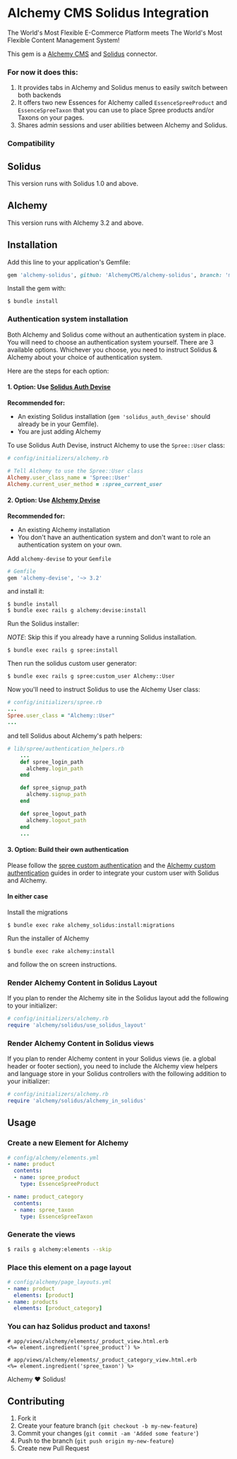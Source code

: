 # Alchemy CMS Solidus Integration

The World's Most Flexible E-Commerce Platform meets The World's Most Flexible Content Management System!

This gem is a [Alchemy CMS](https://github.com/AlchemyCMS/alchemy_cms) and [Solidus](https://github.com/solidusio/solidus) connector.

### For now it does this:

1. It provides tabs in Alchemy and Solidus menus to easily switch between both backends
2. It offers two new Essences for Alchemy called `EssenceSpreeProduct` and `EssenceSpreeTaxon` that you can use to place Spree products and/or Taxons on your pages.
3. Shares admin sessions and user abilities between Alchemy and Solidus.

### Compatibility

## Solidus

This version runs with Solidus 1.0 and above.

## Alchemy

This version runs with Alchemy 3.2 and above.

## Installation

Add this line to your application's Gemfile:

```ruby
gem 'alchemy-solidus', github: 'AlchemyCMS/alchemy-solidus', branch: 'master'
```

Install the gem with:

```shell
$ bundle install
```

### Authentication system installation

Both Alchemy and Solidus come without an authentication system in place. You will need to choose an authentication system yourself. There are 3 available options. Whichever you choose, you need to instruct Solidus & Alchemy about your choice of authentication system.

Here are the steps for each option:

#### 1. Option: Use [Solidus Auth Devise](https://github.com/solidusio/solidus_auth_devise)

**Recommended for:**
  - An existing Solidus installation (`gem 'solidus_auth_devise'` should already be in your Gemfile).
  - You are just adding Alchemy

To use Solidus Auth Devise, instruct Alchemy to use the `Spree::User` class:

```ruby
# config/initializers/alchemy.rb

# Tell Alchemy to use the Spree::User class
Alchemy.user_class_name = 'Spree::User'
Alchemy.current_user_method = :spree_current_user
```

#### 2. Option: Use [Alchemy Devise](https://github.com/AlchemyCMS/alchemy-devise)

**Recommended for:**
  - An existing Alchemy installation
  - You don't have an authentication system and don't want to role an authentication system on your own.

Add `alchemy-devise` to your `Gemfile`

```ruby
# Gemfile
gem 'alchemy-devise', '~> 3.2'
```

and install it:

```shell
$ bundle install
$ bundle exec rails g alchemy:devise:install
```

Run the Solidus installer:

*NOTE*: Skip this if you already have a running Solidus installation.

```shell
$ bundle exec rails g spree:install
```

Then run the solidus custom user generator:

```shell
$ bundle exec rails g spree:custom_user Alchemy::User
```

Now you'll need to instruct Solidus to use the Alchemy User class:

```ruby
# config/initializers/spree.rb
...
Spree.user_class = "Alchemy::User"
...
```

and tell Solidus about Alchemy's path helpers:

```ruby
# lib/spree/authentication_helpers.rb
    ...
    def spree_login_path
      alchemy.login_path
    end

    def spree_signup_path
      alchemy.signup_path
    end

    def spree_logout_path
      alchemy.logout_path
    end
    ...
```

#### 3. Option: Build their own authentication

Please follow the [spree custom authentication](https://guides.spreecommerce.com/developer/authentication.html) and the [Alchemy custom authentication](http://guides.alchemy-cms.com/edge/custom_authentication.html) guides in order to integrate your custom user with Solidus and Alchemy.

#### In either case

Install the migrations

```shell
$ bundle exec rake alchemy_solidus:install:migrations
```

Run the installer of Alchemy

```shell
$ bundle exec rake alchemy:install
```

and follow the on screen instructions.

### Render Alchemy Content in Solidus Layout

If you plan to render the Alchemy site in the Solidus layout add the following
to your initializer:

```ruby
# config/initializers/alchemy.rb
require 'alchemy/solidus/use_solidus_layout'
```

### Render Alchemy Content in Solidus views

If you plan to render Alchemy content in your Solidus views (ie. a global header
or footer section), you need to include the Alchemy view helpers and language
store in your Solidus controllers with the following addition to your
initializer:

```ruby
# config/initializers/alchemy.rb
require 'alchemy/solidus/alchemy_in_solidus'
```

## Usage

### Create a new Element for Alchemy

```yaml
# config/alchemy/elements.yml
- name: product
  contents:
  - name: spree_product
    type: EssenceSpreeProduct

- name: product_category
  contents:
  - name: spree_taxon
    type: EssenceSpreeTaxon
```

### Generate the views

```sh
$ rails g alchemy:elements --skip
```

### Place this element on a page layout

```yaml
# config/alchemy/page_layouts.yml
- name: product
  elements: [product]
- name: products
  elements: [product_category]
```

### You can haz Solidus product and taxons!

```erb
# app/views/alchemy/elements/_product_view.html.erb
<%= element.ingredient('spree_product') %>

# app/views/alchemy/elements/_product_category_view.html.erb
<%= element.ingredient('spree_taxon') %>
```

Alchemy :heart: Solidus!

## Contributing

1. Fork it
2. Create your feature branch (`git checkout -b my-new-feature`)
3. Commit your changes (`git commit -am 'Added some feature'`)
4. Push to the branch (`git push origin my-new-feature`)
5. Create new Pull Request
